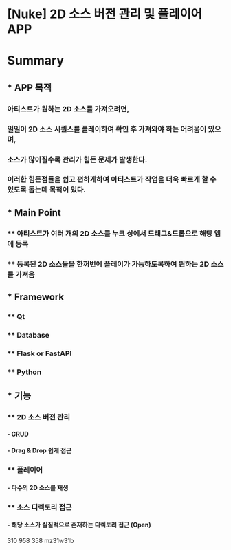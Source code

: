 # [Nuke] 2D 소스 버전 관리 및 플레이어 APP
###
# Summary
## * APP 목적
### 아티스트가 원하는 2D 소스를 가져오려면,
### 일일이 2D 소스 시퀀스를 플레이하여 확인 후 가져와야 하는 어려움이 있으며,
### 소스가 많이질수록 관리가 힘든 문제가 발생한다.
### 이러한 힘든점들을 쉽고 편하게하여 아티스트가 작업을 더욱 빠르게 할 수 있도록 돕는데 목적이 있다.
###
## * Main Point
### ** 아티스트가 여러 개의 2D 소스를 누크 상에서 드래그&드롭으로 해당 앱에 등록
### ** 등록된 2D 소스들을 한꺼번에 플레이가 가능하도록하여 원하는 2D 소스를 가져옴
## * Framework
### ** Qt
### ** Database
### ** Flask or FastAPI
### ** Python
###
## * 기능
### ** 2D 소스 버전 관리
#### - CRUD
#### - Drag & Drop 쉽게 접근
### ** 플레이어
#### - 다수의 2D 소스를 재생
### ** 소스 디렉토리 접근
#### - 해당 소스가 실질적으로 존재하는 디렉토리 접근 (Open)
310 958 358
mz31w31b